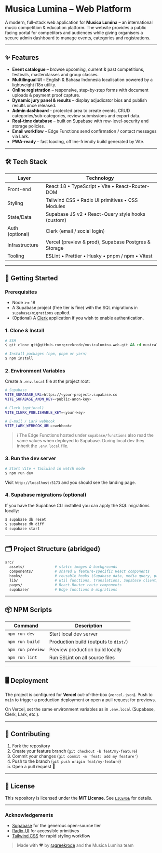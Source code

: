 # Musica Lumina – Web Platform

A modern, full-stack web application for **Musica Lumina** – an international music competition & education platform. The website provides a public facing portal for competitors and audiences while giving organisers a secure admin dashboard to manage events, categories and registrations.

---

## ✨ Features

- **Event catalogue** – browse upcoming, current & past competitions, festivals, masterclasses and group classes.
- **Multilingual UI** – English & Bahasa Indonesia localisation powered by a lightweight i18n utility.
- **Online registration** – responsive, step-by-step forms with document uploads & payment proof capture.
- **Dynamic jury panel & results** – display adjudicator bios and publish results once released.
- **Admin dashboard** – protected area to create events, CRUD categories/sub-categories, review submissions and export data.
- **Real-time database** – built on Supabase with row-level-security and storage policies.
- **Email workflow** – Edge Functions send confirmation / contact messages via Lark.
- **PWA-ready** – fast loading, offline-friendly build generated by Vite.

---

## 🛠 Tech Stack

| Layer | Technology |
|-------|------------|
| Front-end | React 18 • TypeScript • Vite • React-Router-DOM |
| Styling  | Tailwind CSS • Radix UI primitives • CSS Modules |
| State/Data | Supabase JS v2 • React-Query style hooks (custom) |
| Auth (optional) | Clerk (email / social login) |
| Infrastructure | Vercel (preview & prod), Supabase Postgres & Storage |
| Tooling | ESLint • Prettier • Husky • pnpm / npm • Vitest |

---

## 🚀 Getting Started

### Prerequisites

- Node >= 18
- A Supabase project (free tier is fine) with the SQL migrations in `supabase/migrations` applied.
- (Optional) A [Clerk](https://clerk.dev/) application if you wish to enable authentication.

### 1. Clone & Install

```bash
# SSH
$ git clone git@github.com:greekrode/musicalumina-web.git && cd musicalumina-web

# Install packages (npm, pnpm or yarn)
$ npm install
```

### 2. Environment Variables

Create a `.env.local` file at the project root:

```bash
# Supabase
VITE_SUPABASE_URL=https://<your-project>.supabase.co
VITE_SUPABASE_ANON_KEY=<public-anon-key>

# Clerk (optional)
VITE_CLERK_PUBLISHABLE_KEY=<your-key>

# E-mail / Lark webhook
VITE_LARK_WEBHOOK_URL=<webhook>
```

> ℹ️ The Edge Functions hosted under `supabase/functions` also read the same values when deployed to Supabase. During local dev they inherit the `.env.local` file.

### 3. Run the dev server

```bash
# Start Vite + Tailwind in watch mode
$ npm run dev
```
Visit `http://localhost:5173` and you should see the landing page.

### 4. Supabase migrations (optional)

If you have the Supabase CLI installed you can apply the SQL migrations locally:

```bash
$ supabase db reset
$ supabase db diff
$ supabase start
```

---

## 🗂 Project Structure (abridged)

```bash
src/
  assets/              # static images & backgrounds
  components/          # shared & feature-specific React components
  hooks/               # reusable hooks (Supabase data, media query, pre-loader)
  lib/                 # util functions, translations, Supabase client, e-mail etc.
  pages/               # React-Router route components
  supabase/            # Edge functions & migrations
```

---

## 📦 NPM Scripts

| Command | Description |
|---------|-------------|
| `npm run dev` | Start local dev server |
| `npm run build` | Production build (outputs to `dist/`) |
| `npm run preview` | Preview production build locally |
| `npm run lint` | Run ESLint on all source files |

---

## 🖥 Deployment

The project is configured for **Vercel** out-of-the-box (`vercel.json`). Push to `main` to trigger a production deployment or open a pull request for previews.

On Vercel, set the same environment variables as in `.env.local` (Supabase, Clerk, Lark, etc.).

---

## 🤝 Contributing

1. Fork the repository
2. Create your feature branch (`git checkout -b feat/my-feature`)
3. Commit your changes (`git commit -m 'feat: add my feature'`)
4. Push to the branch (`git push origin feat/my-feature`)
5. Open a pull request 📝

---

## 📝 License

This repository is licensed under the **MIT License**. See [`LICENSE`](LICENSE) for details.

---

### Acknowledgements

- [Supabase](https://supabase.com/) for the generous open-source tier
- [Radix-UI](https://www.radix-ui.com/) for accessible primitives
- [Tailwind CSS](https://tailwindcss.com/) for rapid styling workflow

> Made with ❤️ by [@greekrode](https://github.com/greekrode) and the Musica Lumina team